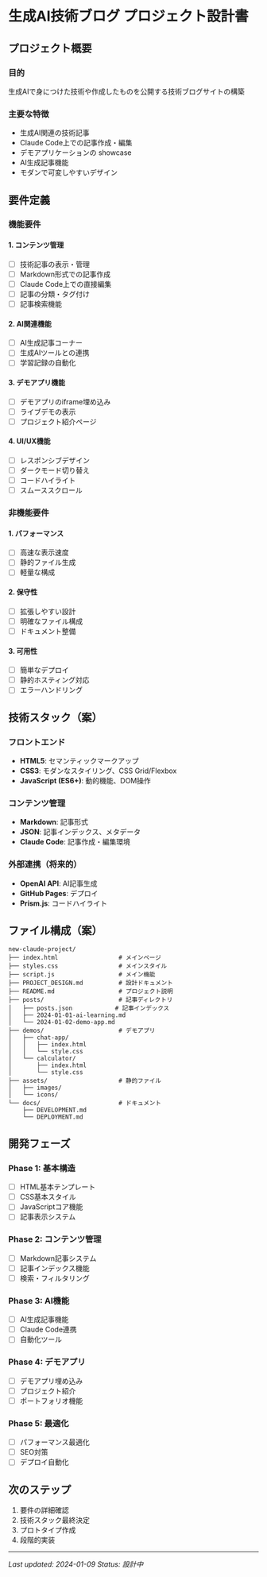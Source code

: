 # 生成AI技術ブログ プロジェクト設計書

## プロジェクト概要

### 目的
生成AIで身につけた技術や作成したものを公開する技術ブログサイトの構築

### 主要な特徴
- 生成AI関連の技術記事
- Claude Code上での記事作成・編集
- デモアプリケーションの showcase
- AI生成記事機能
- モダンで可変しやすいデザイン

## 要件定義

### 機能要件

#### 1. コンテンツ管理
- [ ] 技術記事の表示・管理
- [ ] Markdown形式での記事作成
- [ ] Claude Code上での直接編集
- [ ] 記事の分類・タグ付け
- [ ] 記事検索機能

#### 2. AI関連機能
- [ ] AI生成記事コーナー
- [ ] 生成AIツールとの連携
- [ ] 学習記録の自動化

#### 3. デモアプリ機能
- [ ] デモアプリのiframe埋め込み
- [ ] ライブデモの表示
- [ ] プロジェクト紹介ページ

#### 4. UI/UX機能
- [ ] レスポンシブデザイン
- [ ] ダークモード切り替え
- [ ] コードハイライト
- [ ] スムーススクロール

### 非機能要件

#### 1. パフォーマンス
- [ ] 高速な表示速度
- [ ] 静的ファイル生成
- [ ] 軽量な構成

#### 2. 保守性
- [ ] 拡張しやすい設計
- [ ] 明確なファイル構成
- [ ] ドキュメント整備

#### 3. 可用性
- [ ] 簡単なデプロイ
- [ ] 静的ホスティング対応
- [ ] エラーハンドリング

## 技術スタック（案）

### フロントエンド
- **HTML5**: セマンティックマークアップ
- **CSS3**: モダンなスタイリング、CSS Grid/Flexbox
- **JavaScript (ES6+)**: 動的機能、DOM操作

### コンテンツ管理
- **Markdown**: 記事形式
- **JSON**: 記事インデックス、メタデータ
- **Claude Code**: 記事作成・編集環境

### 外部連携（将来的）
- **OpenAI API**: AI記事生成
- **GitHub Pages**: デプロイ
- **Prism.js**: コードハイライト

## ファイル構成（案）

```
new-claude-project/
├── index.html                 # メインページ
├── styles.css                 # メインスタイル
├── script.js                  # メイン機能
├── PROJECT_DESIGN.md          # 設計ドキュメント
├── README.md                  # プロジェクト説明
├── posts/                     # 記事ディレクトリ
│   ├── posts.json            # 記事インデックス
│   ├── 2024-01-01-ai-learning.md
│   └── 2024-01-02-demo-app.md
├── demos/                     # デモアプリ
│   ├── chat-app/
│   │   ├── index.html
│   │   └── style.css
│   └── calculator/
│       ├── index.html
│       └── style.css
├── assets/                    # 静的ファイル
│   ├── images/
│   └── icons/
└── docs/                      # ドキュメント
    ├── DEVELOPMENT.md
    └── DEPLOYMENT.md
```

## 開発フェーズ

### Phase 1: 基本構造
- [ ] HTML基本テンプレート
- [ ] CSS基本スタイル
- [ ] JavaScriptコア機能
- [ ] 記事表示システム

### Phase 2: コンテンツ管理
- [ ] Markdown記事システム
- [ ] 記事インデックス機能
- [ ] 検索・フィルタリング

### Phase 3: AI機能
- [ ] AI生成記事機能
- [ ] Claude Code連携
- [ ] 自動化ツール

### Phase 4: デモアプリ
- [ ] デモアプリ埋め込み
- [ ] プロジェクト紹介
- [ ] ポートフォリオ機能

### Phase 5: 最適化
- [ ] パフォーマンス最適化
- [ ] SEO対策
- [ ] デプロイ自動化

## 次のステップ

1. 要件の詳細確認
2. 技術スタック最終決定
3. プロトタイプ作成
4. 段階的実装

---

*Last updated: 2024-01-09*
*Status: 設計中*